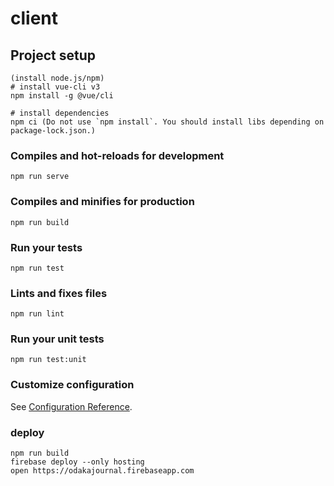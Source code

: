 # client

## Project setup
```
(install node.js/npm)
# install vue-cli v3
npm install -g @vue/cli

# install dependencies
npm ci (Do not use `npm install`. You should install libs depending on package-lock.json.)
```

### Compiles and hot-reloads for development
```
npm run serve
```

### Compiles and minifies for production
```
npm run build
```

### Run your tests
```
npm run test
```

### Lints and fixes files
```
npm run lint
```

### Run your unit tests
```
npm run test:unit
```

### Customize configuration
See [Configuration Reference](https://cli.vuejs.org/config/).

### deploy

```
npm run build
firebase deploy --only hosting
open https://odakajournal.firebaseapp.com
```
```
